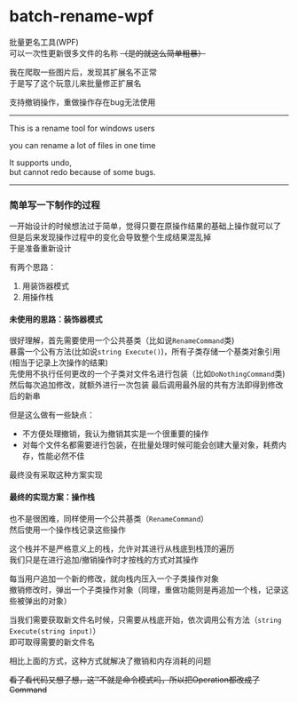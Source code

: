 # batch-rename-wpf

批量更名工具(WPF)  
可以一次性更新很多文件的名称 ~~（是的就这么简单粗暴）~~

我在爬取一些图片后，发现其扩展名不正常  
于是写了这个玩意儿来批量修正扩展名

支持撤销操作，重做操作存在bug无法使用

***

This is a rename tool for windows users  

you can rename a lot of files in one time  

It supports undo,  
but cannot redo because of some bugs.

***

### 简单写一下制作的过程  

一开始设计的时候想法过于简单，觉得只要在原操作结果的基础上操作就可以了  
但是后来发现操作过程中的变化会导致整个生成结果混乱掉  
于是准备重新设计

有两个思路：

1. 用装饰器模式
2. 用操作栈

#### 未使用的思路：装饰器模式

很好理解，首先需要使用一个公共基类（比如说`RenameCommand`类)  
暴露一个公有方法(比如说`string Execute()`)，所有子类存储一个基类对象引用(相当于记录上次操作的结果)  
先使用不执行任何更改的一个子类对文件名进行包装（比如`DoNothingCommand`类)
然后每次追加修改，就额外进行一次包装
最后调用最外层的共有方法即得到修改后的新串

但是这么做有一些缺点：

* 不方便处理撤销，我认为撤销其实是一个很重要的操作
* 对每个文件名都需要进行包装，在批量处理时候可能会创建大量对象，耗费内存，性能必然不佳

最终没有采取这种方案实现

#### 最终的实现方案：操作栈

也不是很困难，同样使用一个公共基类（`RenameCommand`）  
然后使用一个操作栈记录这些操作

这个栈并不是严格意义上的栈，允许对其进行从栈底到栈顶的遍历  
我们只是在进行追加/撤销操作时才按栈的方式对其操作

每当用户追加一个新的修改，就向栈内压入一个子类操作对象  
撤销修改时，弹出一个子类操作对象（同理，重做功能则是再追加一个栈，记录这些被弹出的对象）

当我们需要获取新文件名时候，只需要从栈底开始，依次调用公有方法（`string Execute(string input)`）  
即可取得需要的新文件名

相比上面的方式，这种方式就解决了撤销和内存消耗的问题

~~看了看代码又想了想，这™不就是命令模式吗，所以把Operation都改成了Command~~
